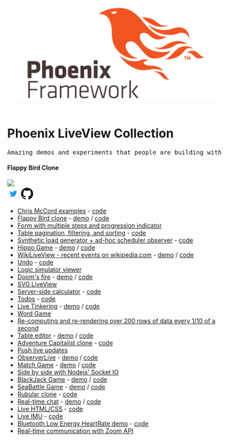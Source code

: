 <div align="center">
	<img width="500" src="media/phoenix_framework.png" alt="Phoenix Framework">
	<br>
	<br>
</div>

# Phoenix LiveView Collection
<pre>Amazing demos and experiments that people are building with Phoenix LiveView.</pre>

#### Flappy Bird Clone
<img src="https://pbs.twimg.com/card_img/1114248425304993792/oRopLgLN?format=jpg&name=600x314" width=300>
<br>
<a href="https://twitter.com/moomerman/status/1111711999963086849"><img src="media/twitter.png" width=28></a>
<a href="https://github.com/moomerman/flappy-phoenix"><img src="media/github.png" width=28></a>


* [Chris McCord examples](https://twitter.com/chris_mccord/status/1106291353670045696) - [code](https://github.com/chrismccord/phoenix_live_view_example)
* [Flappy Bird clone](https://twitter.com/moomerman/status/1111711999963086849) - [demo](https://flappy-phoenix.herokuapp.com) / [code](https://github.com/moomerman/flappy-phoenix)
* [Form with multiple steps and progression indicator](https://twitter.com/_AlexGaribay/status/1111641314955849728)
* [Table pagination, filtering, and sorting](https://twitter.com/joerichsen/status/1109122286139965441) - [code](https://github.com/joerichsen/phoenix_live_view_example/blob/table_example/lib/demo_web/live/table_live.ex)
* [Synthetic load generator + ad-hoc scheduler observer](https://twitter.com/sasajuric/status/1111987993529729025) - [code](https://github.com/sasa1977/demo_system)
* [Hippo Game](https://twitter.com/miladamilli/status/1109523142429626374) - [demo](https://elegant-monstrous-planthopper.gigalixirapp.com) / [code](https://github.com/miladamilli/hippo_game_live/)
* [WikiLiveView - recent events on wikipedia.com](https://twitter.com/FelixKlement/status/1111654030948925440) - [demo](https://darkslategray-dental-vicuna.gigalixirapp.com) / [code](https://github.com/fklement/wikipedia_live_view)
* [Undo](https://twitter.com/joerichsen/status/1111653584322658304) - [code](https://github.com/joerichsen/phoenix_live_view_example/blob/undo_example/lib/demo_web/live/undo_live.ex)
* [Logic simulator viewer](https://twitter.com/1stAvenger/status/1111740746036592640)
* [Doom's fire](https://twitter.com/allmonty/status/1110599037890281472) - [demo](https://elixir-doom-fire.herokuapp.com) / [code](https://github.com/allmonty/elixir-live-doom-fire)
* [SVG LiveView](https://twitter.com/lucianparvu/status/1109087821581742080)
* [Server-side calculator](https://twitter.com/smeade/status/1107180735939543041) - [code](https://github.com/smeade/phoenix_live_view_example/blob/master/lib/demo_web/live/calc_live/index.ex)
* [Todos](https://twitter.com/smeade/status/1106607520666148864) - [code](https://github.com/smeade/phoenix_live_view_example_todos)
* [Live Tinkering](https://twitter.com/alephnaught2tog/status/1106736339502989312) - [demo](http://palegoldenrod-grown-ibis.gigalixirapp.com) / [code](https://github.com/aleph-naught2tog/live_tinkering)
* [Word Game](https://twitter.com/hokram/status/1108464747937255426)
* [Re-computing and re-rendering over 200 rows of data every 1/10 of a second](https://twitter.com/geolessel/status/1108382138192134144)
* [Table editor](https://twitter.com/pihurt/status/1106920643604475907) - [demo](https://liveview.cleverapps.io/tables) / [code](https://github.com/hurty/phoenix_live_view_example/blob/master/lib/demo_web/live/tables_live.ex)
* [Adventure Capitalist clone](https://twitter.com/ericteubert/status/1107290579396907008) - [code](https://github.com/eteubert/open_adventure_capitalist/blob/master/lib/open_adventure_capitalist_web/live/game_live.ex)
* [Push live updates](https://twitter.com/sm_debenedetto/status/1107336700282527746)
* [ObserverLive](https://twitter.com/_zorbash/status/1112859727845904385) - [demo](https://liveview.zorbash.com) / [code](https://github.com/zorbash/observer_live)
* [Match Game](https://twitter.com/toranb/status/1113406660175958017) - [demo](https://elixirmatch.com) / [code](https://github.com/toranb/elixir-match/commit/bac39b8da84f3e672021e9d168589204a3a7682d)
* [Side by side with Nodejs' Socket IO](https://twitter.com/gabrielgiord/status/1113236638774308864)
* [BlackJack Game](https://twitter.com/DanCarlito/status/1113586521762930688) - [demo](https://polite-angelic-beaver.gigalixirapp.com) / [code](https://github.com/dorilla/live_view_black_jack)
* [SeaBattle Game](https://twitter.com/AlexanderTukta1/status/1113722931845242883) - [demo](https://radiant-plateau-73240.herokuapp.com) / [code](https://github.com/Sanchos01/Phoenix-Sea-Battle)
* [Rubular clone](https://twitter.com/clarkkampfe/status/1110910055535312900) - [code](https://github.com/ckampfe/rere/blob/master/lib/rere_web/live/rere_live.ex)
* [Real-time chat](https://twitter.com/CassiusPacheco/status/1112015260880240640) - [demo](https://www.dropbox.com/s/nvr1f2tkmyo41kr/live_chat.mp4) / [code](https://github.com/CassiusPacheco/live_chat)
* [Live HTML/CSS](https://twitter.com/e110ca11272837c/status/1115181933539893248) - [code](https://twitter.com/e110ca11272837c/status/1115182433723244544)
* [Live IMU](https://twitter.com/joshnuss/status/1114761613985353728) - [code](https://github.com/joshnuss/live_imu)
* [Bluetooth Low Energy HeartRate demo](https://twitter.com/ken_hamada/status/1114535963349225472) - [code](https://github.com/khamada611/ble_live_sample)
* [Real-time communication with Zoom API](https://twitter.com/kblake/status/1113936890661457921)
